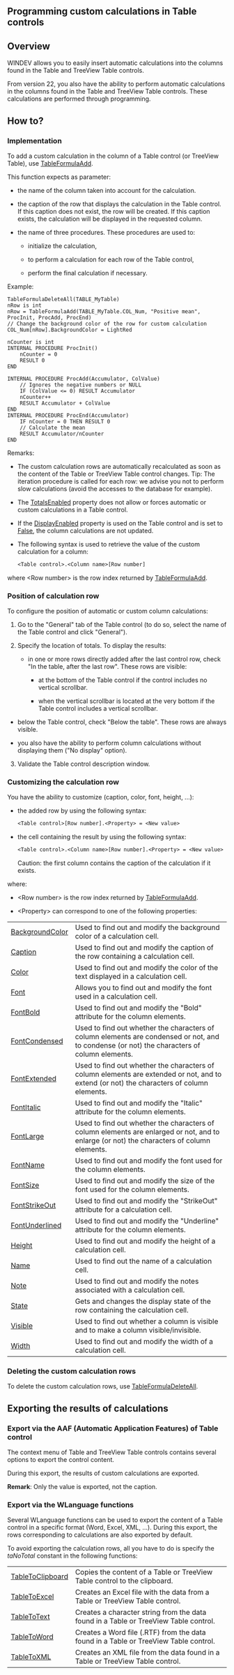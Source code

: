 


## Programming custom calculations in Table controls
			



<a name="NOTE1"></a>
<a name="NOTE1_1"></a>


## Overview
<a name="overview_ELTTEXTE000198"></a>
WINDEV allows you to easily insert automatic calculations into the columns found in the Table and TreeView Table controls. 

From version 22, you also have the ability to perform automatic calculations in the columns found in the Table and TreeView Table controls. These calculations are performed through programming. 

<a name="NOTE2"></a>
<a name="NOTE2_1"></a>


## How to?
<a name="how_ELTTEXTE000222"></a>


### Implementation
<a name="implementation_ELTPARAGRAPHE000024"></a>

To add a custom calculation in the column of a Table control (or TreeView Table), use [TableFormulaAdd](../WDLang1/1000022361.md).

This function expects as parameter: 

- the name of the column taken into account for the calculation. 

- the caption of the row that displays the calculation in the Table control. If this caption does not exist, the row will be created. If this caption exists, the calculation will be displayed in the requested column. 

- the name of three procedures. These procedures are used to: 

	- initialize the calculation,

	- to perform a calculation for each row of the Table control,

	- perform the final calculation if necessary. 







Example: 

```wl
TableFormulaDeleteAll(TABLE_MyTable)
nRow is int
nRow = TableFormulaAdd(TABLE_MyTable.COL_Num, "Positive mean", ProcInit, ProcAdd, ProcEnd)
// Change the background color of the row for custom calculation
COL_Num[nRow].BackgroundColor = LightRed

nCounter is int
INTERNAL PROCEDURE ProcInit() 
	nCounter = 0
	RESULT 0
END

INTERNAL PROCEDURE ProcAdd(Accumulator, ColValue) 
	// Ignores the negative numbers or NULL
	IF (ColValue <= 0) RESULT Accumulator
	nCounter++
	RESULT Accumulator + ColValue
END
INTERNAL PROCEDURE ProcEnd(Accumulator) 
	IF nCounter = 0 THEN RESULT 0
	// Calculate the mean
	RESULT Accumulator/nCounter
END
```


Remarks: 

- The custom calculation rows are automatically recalculated as soon as the content of the Table or TreeView Table control changes.
	Tip: The iteration procedure is called for each row: we advise you not to perform slow calculations (avoid the accesses to the database for example).

- The [TotalsEnabled](../Proprietes/2510122.md) property does not allow or forces automatic or custom calculations in a Table control. 

- If the [DisplayEnabled](../Proprietes/2510015.md) property is used on the Table control and is set to <u><u><u><u>False</u></u></u></u>, the column calculations are not updated. 

- The following syntax is used to retrieve the value of the custom calculation for a column: 
	
	```txt
	<Table control>.<Column name>[Row number]
	```
where &lt;Row number&gt; is the row index returned by [TableFormulaAdd](../WDLang1/1000022361.md). 





### Position of calculation row
<a name="position_calculation_row_ELTPARAGRAPHE000072"></a>

To configure the position of automatic or custom column calculations:

1. Go to the "General" tab of the Table control (to do so, select the name of the Table control and click "General").

2. Specify the location of totals. To display the results:

	- in one or more rows directly added after the last control row, check "In the table, after the last row".
			These rows are visible:

		- at the bottom of the Table control if the control includes no vertical scrollbar.

		- when the vertical scrollbar is located at the very bottom if the Table control includes a vertical scrollbar.




- below the Table control, check "Below the table".
			These rows are always visible.

- you also have the ability to perform column calculations without displaying them ("No display" option).

3. Validate the Table control description window.





### Customizing the calculation row
<a name="customizing_the_calculation_row_ELTPARAGRAPHE000094"></a>

You have the ability to customize (caption, color, font, height, ...): 

- the added row by using the following syntax: 
	
	```txt
	<Table control>[Row number].<Property> = <New value>
	```


- the cell containing the result by using the following syntax: 
	
	```txt
	<Table control>.<Column name>[Row number].<Property> = <New value>
	```

	Caution: the first column contains the caption of the calculation if it exists. 


where: 

- &lt;Row number&gt; is the row index returned by [TableFormulaAdd](../WDLang1/1000022361.md). 

- &lt;Property&gt; can correspond to one of the following properties: 
	


|   |   |
| --- | --- |
| [BackgroundColor](../Proprietes/2510022.md) | Used to find out and modify the background color of a calculation cell. |
| [Caption](../Proprietes/2510053.md) | Used to find out and modify the caption of the row containing a calculation cell. |
| [Color](../Proprietes/2510071.md) | Used to find out and modify the color of the text displayed in a calculation cell. |
| [Font](../Motscles/1514045.md) | Allows you to find out and modify the font used in a calculation cell. |
| [FontBold](../Proprietes/2510103.md) | Used to find out and modify the "Bold" attribute for the column elements. |
| [FontCondensed](../Proprietes/2510096.md) | Used to find out whether the characters of column elements are condensed or not, and to condense (or not) the characters of column elements. |
| [FontExtended](../Proprietes/2510104.md) | Used to find out whether the characters of column elements are extended or not, and to extend (or not) the characters of column elements. |
| [FontItalic](../Proprietes/2510102.md) | Used to find out and modify the "Italic" attribute for the column elements. |
| [FontLarge](../Proprietes/2510101.md) | Used to find out whether the characters of column elements are enlarged or not, and to enlarge (or not) the characters of column elements. |
| [FontName](../Proprietes/2510100.md) | Used to find out and modify the font used for the column elements. |
| [FontSize](../Proprietes/2510072.md) | Used to find out and modify the size of the font used for the column elements. |
| [FontStrikeOut](../Proprietes/2510091.md) | Used to find out and modify the "StrikeOut" attribute for a calculation cell. |
| [FontUnderlined](../Proprietes/2510099.md) | Used to find out and modify the "Underline" attribute for the column elements. |
| [Height](../Proprietes/2510050.md) | Used to find out and modify the height of a calculation cell. |
| [Name](../Proprietes/2510082.md) | Used to find out the name of a calculation cell. |
| [Note](../Proprietes/2510085.md) | Used to find out and modify the notes associated with a calculation cell. |
| [State](../Proprietes/2510039.md) | Gets and changes the display state of the row containing the calculation cell. |
| [Visible](../Proprietes/2510138.md) | Used to find out whether a column is visible and to make a column visible/invisible. |
| [Width](../Proprietes/2510059.md) | Used to find out and modify the width of a calculation cell. |







### Deleting the custom calculation rows
<a name="deleting_the_custom_calculation_rows_ELTPARAGRAPHE000120"></a>

To delete the custom calculation rows, use [TableFormulaDeleteAll](../WDLang1/1000022362.md). 

<a name="NOTE3"></a>
<a name="NOTE3_1"></a>


## Exporting the results of calculations
<a name="exporting_the_results_calculations_ELTTEXTE000367"></a>


### Export via the AAF (Automatic Application Features) of Table control
<a name="export_via_the_aaf_automatic_application_features_table_control_ELTPARAGRAPHE000134"></a>

The context menu of Table and TreeView Table controls contains several options to export the control content. 

During this export, the results of custom calculations are exported. 

**Remark**: Only the value is exported, not the caption. 


### Export via the WLanguage functions
<a name="export_via_the_wlanguage_functions_ELTPARAGRAPHE000145"></a>

Several WLanguage functions can be used to export the content of a Table control in a specific format (Word, Excel, XML, ...). During this export, the rows corresponding to calculations are also exported by default.

To avoid exporting the calculation rows, all you have to do is specify the *taNoTotal* constant in the following functions:



|   |   |
| --- | --- |
| [TableToClipboard](../WDLang1/1000017062.md) | Copies the content of a Table or TreeView Table control to the clipboard. |
| [TableToExcel](../WDLang1/3074033.md) | Creates an Excel file with the data from a Table or TreeView Table control. |
| [TableToText](../WDLang1/1000017061.md) | Creates a character string from the data found in a Table or TreeView Table control. |
| [TableToWord](../WDLang1/3074036.md) | Creates a Word file (.RTF) from the data found in a Table or TreeView Table control. |
| [TableToXML](../WDLang1/3074037.md) | Creates an XML file from the data found in a Table or TreeView Table control. |






